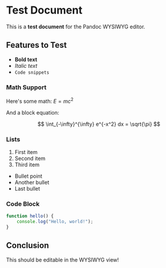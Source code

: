 # Test Document

This is a **test document** for the Pandoc WYSIWYG editor.

## Features to Test

- **Bold text**
- *Italic text*
- `Code snippets`

### Math Support

Here's some math: $E = mc^2$

And a block equation:

$$
\int_{-\infty}^{\infty} e^{-x^2} dx = \sqrt{\pi}
$$

### Lists

1. First item
2. Second item
3. Third item

- Bullet point
- Another bullet
- Last bullet

### Code Block

```javascript
function hello() {
    console.log("Hello, world!");
}
```

## Conclusion

This should be editable in the WYSIWYG view!